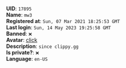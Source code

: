 **UID**: `17895`  
**Name**: `mw3`  
**Registered at**: `Sun, 07 Mar 2021 18:25:53 GMT`  
**Last login**: `Sun, 14 May 2023 19:25:58 GMT`  
**Banned**: `❌`  
**Avatar**: [click](/avatars/a1685728-d28a-4fe3-8922-f174f73264a2.jpg)  
**Description**: ```since clippy.gg```  
**Is private?**: `❌`  
**Language**: `en-US`